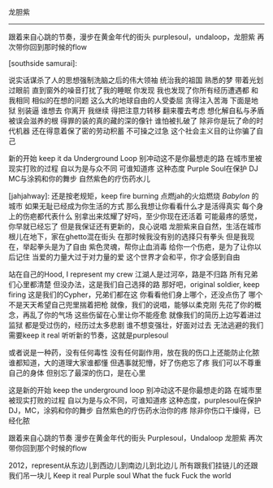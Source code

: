 龙胆紫

--------
跟着来自心跳的节奏，漫步在黄金年代的街头
purplesoul，undaloop，龙胆紫
再次带你回到那时候的flow

[southside samurai]:

说实话谋杀了人的思想强制洗脑之后的伟大领袖
统治我的祖国 熟悉的梦
带着光划过眼前 直到窗外的噪音打扰了我的睡眠
你发现 我也发现了你所有经历遭遇都
和我相同 相似的在想的问题
这么大的地球自由的人受委屈
贪得注入苦海 下面是地狱
别装逼 谁想去 你离开 我继续
得把注意力转移 翻来覆去考虑
想化解自私与矛盾被误会滋养的根
得罪的装的真的藏的深的像针
谁怕被扎破了 除非你是玩了命的时代机器
还在得意着保了密的劳动积蓄
不可操之过急 这个社会主义目的让你骗了自己

新的开始 keep it da Underground Loop
别冲动这不是你最想走的路
在城市里被现实打败的过程
自以为是与众不同 可谁知道疼
这种态度 Purple Soul在保护
DJ MC与涂鸦和你的舞步
自然紫色的疗伤药水儿

[jahjahway]:
还是按老规矩，keep fire burning
点燃jah的火焰燃烧 *Babylon* 的城市
如果无耻已经成为你生活的方式
那么我想让你看看什么才是活得真实
每个身上的伤疤都代表什么
别拿出来炫耀了好吗，至少你现在还活着
可能最疼的感觉，你早就已经忘了
但是我保证还有更新的，良心说唱
龙胆紫来自自然，生活在城市
根儿在地下，家在ghetto混在街头
在那时候我没有别的选择只有拳头
但是我现在，举起拳头是为了自由
紫色灵魂，帮你止血消毒
给你一个伤疤，是为了让你以后记住
当爱的力量大过于对力量的爱
这个世界才会和平，你才会感到自由

站在自己的Hood, I represent my crew
江湖人是过河卒，路是不归路
所有兄弟们心里都清楚
但没办法，这是我们自己选择的路
那好吧，original soldier, keep firing
这是我们的Cypher，兄弟们都在这
你看看他们身上哪个，还没点伤了
哪个不是天天希望自己兜里揣着把枪
就像，我们的说唱，能够以柔克刚
先花了你的概念，再乱了你的气场
这些伤留在心里让你不能痊愈
就像我们的简历上边写着进过监狱
都是受过伤的，经历过太多悲剧
谁不想变强壮，好面对过去
无法逃避的我们需要keep it real
听听新的节奏，这就是purplesoul

[fac-d12]:
像是一种染料，改变了原来的Lifestyle
或者说是一种药，没有任何毒性
没有任何副作用，放在我的伤口上还能防止化脓
谁都知道，大的道理大家谁都懂
但遇事就犯懵，好了伤疤忘了疼
我们可以不尊重自己的身体
但别忘了最深的伤口，是在心里

这是新的开始 keep the underground loop
别冲动这不是你最想走的路
在城市里被现实打败的过程
自以为是与众不同，可谁知道疼
这种态度，purplesoul在保护
DJ，MC，涂鸦和你的舞步
自然紫色的疗伤药水治你的疼
除非你伤口干燥得，已经化脓

跟着来自心跳的节奏 漫步在黄金年代的街头
Purplesoul，Undaloop
龙胆紫 再次带你回到那个时候的flow

2012，represent从东边儿到西边儿到南边儿到北边儿
所有跟我们挂链儿的还跟我们吊一块儿
Keep it real
Purple soul
What the fuck
Fuck the world
